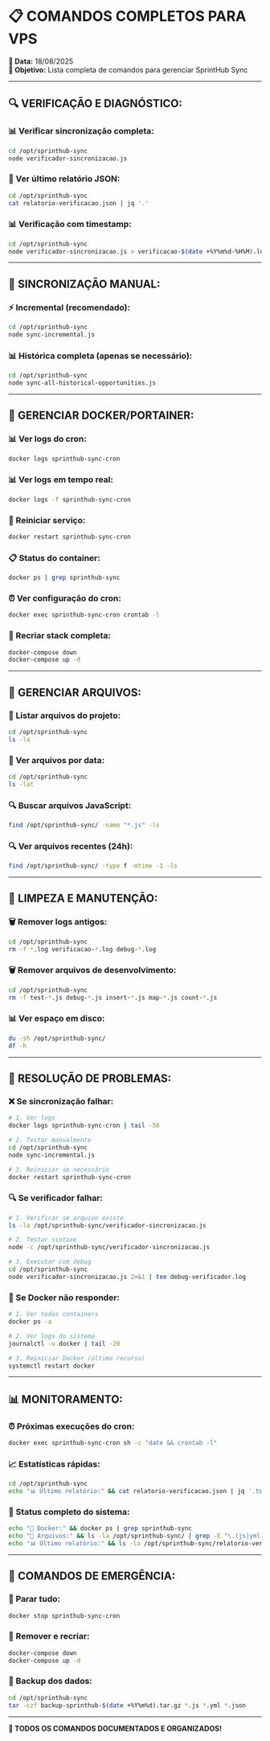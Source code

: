 # 📋 COMANDOS COMPLETOS PARA VPS

**📅 Data:** 18/08/2025  
**🎯 Objetivo:** Lista completa de comandos para gerenciar SprintHub Sync  

---

## 🔍 **VERIFICAÇÃO E DIAGNÓSTICO:**

### **📊 Verificar sincronização completa:**
```bash
cd /opt/sprinthub-sync
node verificador-sincronizacao.js
```

### **📄 Ver último relatório JSON:**
```bash
cd /opt/sprinthub-sync
cat relatorio-verificacao.json | jq '.'
```

### **📊 Verificação com timestamp:**
```bash
cd /opt/sprinthub-sync
node verificador-sincronizacao.js > verificacao-$(date +%Y%m%d-%H%M).log 2>&1
```

---

## 🔄 **SINCRONIZAÇÃO MANUAL:**

### **⚡ Incremental (recomendado):**
```bash
cd /opt/sprinthub-sync
node sync-incremental.js
```

### **📊 Histórica completa (apenas se necessário):**
```bash
cd /opt/sprinthub-sync
node sync-all-historical-opportunities.js
```

---

## 🐳 **GERENCIAR DOCKER/PORTAINER:**

### **📊 Ver logs do cron:**
```bash
docker logs sprinthub-sync-cron
```

### **📊 Ver logs em tempo real:**
```bash
docker logs -f sprinthub-sync-cron
```

### **🔄 Reiniciar serviço:**
```bash
docker restart sprinthub-sync-cron
```

### **📋 Status do container:**
```bash
docker ps | grep sprinthub-sync
```

### **⏰ Ver configuração do cron:**
```bash
docker exec sprinthub-sync-cron crontab -l
```

### **🔄 Recriar stack completa:**
```bash
docker-compose down
docker-compose up -d
```

---

## 📁 **GERENCIAR ARQUIVOS:**

### **📂 Listar arquivos do projeto:**
```bash
cd /opt/sprinthub-sync
ls -la
```

### **📅 Ver arquivos por data:**
```bash
cd /opt/sprinthub-sync
ls -lat
```

### **🔍 Buscar arquivos JavaScript:**
```bash
find /opt/sprinthub-sync/ -name "*.js" -ls
```

### **🔍 Ver arquivos recentes (24h):**
```bash
find /opt/sprinthub-sync/ -type f -mtime -1 -ls
```

---

## 🧹 **LIMPEZA E MANUTENÇÃO:**

### **🗑️ Remover logs antigos:**
```bash
cd /opt/sprinthub-sync
rm -f *.log verificacao-*.log debug-*.log
```

### **🗑️ Remover arquivos de desenvolvimento:**
```bash
cd /opt/sprinthub-sync
rm -f test-*.js debug-*.js insert-*.js map-*.js count-*.js
```

### **📊 Ver espaço em disco:**
```bash
du -sh /opt/sprinthub-sync/
df -h
```

---

## 🚨 **RESOLUÇÃO DE PROBLEMAS:**

### **❌ Se sincronização falhar:**
```bash
# 1. Ver logs
docker logs sprinthub-sync-cron | tail -50

# 2. Testar manualmente
cd /opt/sprinthub-sync
node sync-incremental.js

# 3. Reiniciar se necessário
docker restart sprinthub-sync-cron
```

### **🔍 Se verificador falhar:**
```bash
# 1. Verificar se arquivo existe
ls -la /opt/sprinthub-sync/verificador-sincronizacao.js

# 2. Testar sintaxe
node -c /opt/sprinthub-sync/verificador-sincronizacao.js

# 3. Executar com debug
cd /opt/sprinthub-sync
node verificador-sincronizacao.js 2>&1 | tee debug-verificador.log
```

### **🐳 Se Docker não responder:**
```bash
# 1. Ver todos containers
docker ps -a

# 2. Ver logs do sistema
journalctl -u docker | tail -20

# 3. Reiniciar Docker (último recurso)
systemctl restart docker
```

---

## 📊 **MONITORAMENTO:**

### **⏰ Próximas execuções do cron:**
```bash
docker exec sprinthub-sync-cron sh -c "date && crontab -l"
```

### **📈 Estatísticas rápidas:**
```bash
cd /opt/sprinthub-sync
echo "📊 Último relatório:" && cat relatorio-verificacao.json | jq '.totalSprintHub, .totalSupabase, .percentualSincronizacao'
```

### **🔄 Status completo do sistema:**
```bash
echo "🐳 Docker:" && docker ps | grep sprinthub-sync
echo "📁 Arquivos:" && ls -la /opt/sprinthub-sync/ | grep -E "\.(js|yml)$"
echo "📊 Último relatório:" && ls -la /opt/sprinthub-sync/relatorio-verificacao.json
```

---

## 🎯 **COMANDOS DE EMERGÊNCIA:**

### **🚨 Parar tudo:**
```bash
docker stop sprinthub-sync-cron
```

### **🚨 Remover e recriar:**
```bash
docker-compose down
docker-compose up -d
```

### **🚨 Backup dos dados:**
```bash
cd /opt/sprinthub-sync
tar -czf backup-sprinthub-$(date +%Y%m%d).tar.gz *.js *.yml *.json
```

---

**🎉 TODOS OS COMANDOS DOCUMENTADOS E ORGANIZADOS!**


